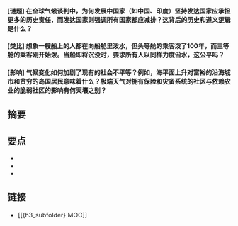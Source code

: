 #### [谜题] 在全球气候谈判中，为何发展中国家（如中国、印度）坚持发达国家应承担更多的历史责任，而发达国家则强调所有国家都应减排？这背后的历史和道义逻辑是什么？


#### [类比] 想象一艘船上的人都在向船舱里泼水，但头等舱的乘客泼了100年，而三等舱的乘客刚开始泼。当船即将沉没时，要求所有人以同样力度舀水，这公平吗？


#### [影响] 气候变化如何加剧了现有的社会不平等？例如，海平面上升对富裕的沿海城市和贫穷的岛国居民意味着什么？极端天气对拥有保险和灾备系统的社区与依赖农业的脆弱社区的影响有何天壤之别？


## 摘要


## 要点

- 
- 
- 

## 链接

- [[{h3_subfolder} MOC]]
